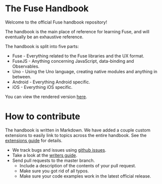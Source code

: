 # The Fuse Handbook

Welcome to the official Fuse handbook repository!

The handbook is the main place of reference for learning Fuse, and will eventually be an exhaustive reference.

The handbook is split into five parts:
- Fuse - Everything related to the Fuse libraries and the UX format.
- FuseJS - Anything concerning JavaScript, data-binding and Observables.
- Uno - Using the Uno language, creating native modules and anything in between.
- Android - Everything Android specific.
- iOS - Everything iOS specific.

You can view the rendered version [here](https://www.fusetools.com/learn/fuse).

# How to contribute

The handbook is written in Markdown. We have added a couple custom extensions to easily link to topics across the entire handbook. See the [extensions guide](Markdown%20Extensions.md) for details.

- We track bugs and issues using [github issues](https://github.com/fusetools/handbook-docs/issues).
- Take a look at the [writers guide](Writer's%20Guidelines.md).
- Send pull requests to the master branch.
    - Include a description of the contents of your pull request.
    - Make sure you got rid of all typos.
    - Make sure your code examples work in the latest official release.
